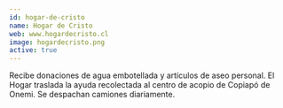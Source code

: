 ```yaml
---
id: hogar-de-cristo
name: Hogar de Cristo
web: www.hogardecristo.cl
image: hogardecristo.png
active: true
---
```

Recibe donaciones de agua embotellada y artículos de aseo personal. El Hogar traslada la ayuda recolectada al centro de acopio de Copiapó de Onemi. Se despachan camiones diariamente.
